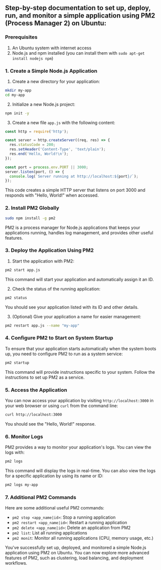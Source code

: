 ## Step-by-step documentation to set up, deploy, run, and monitor a simple application using PM2 (Process Manager 2) on Ubuntu:

### Prerequisites

1. An Ubuntu system with internet access
2. Node.js and npm installed (you can install them with `sudo apt-get install nodejs npm`)

### 1. Create a Simple Node.js Application

1. Create a new directory for your application:
```bash
mkdir my-app
cd my-app
```
2. Initialize a new Node.js project:
```bash
npm init -y
```
3. Create a new file `app.js` with the following content:
```javascript
const http = require('http');

const server = http.createServer((req, res) => {
  res.statusCode = 200;
  res.setHeader('Content-Type', 'text/plain');
  res.end('Hello, World!\n');
});

const port = process.env.PORT || 3000;
server.listen(port, () => {
  console.log(`Server running at http://localhost:${port}/`);
});
```
This code creates a simple HTTP server that listens on port 3000 and responds with "Hello, World!" when accessed.

### 2. Install PM2 Globally
```bash
sudo npm install -g pm2
```
PM2 is a process manager for Node.js applications that keeps your applications running, handles log management, and provides other useful features.

### 3. Deploy the Application Using PM2

1. Start the application with PM2:
```bash
pm2 start app.js
```
This command will start your application and automatically assign it an ID.

2. Check the status of the running application:
```bash
pm2 status
```
You should see your application listed with its ID and other details.

3. (Optional) Give your application a name for easier management:
```bash
pm2 restart app.js --name "my-app"
```

### 4. Configure PM2 to Start on System Startup
To ensure that your application starts automatically when the system boots up, you need to configure PM2 to run as a system service:
```bash
pm2 startup
```
This command will provide instructions specific to your system. Follow the instructions to set up PM2 as a service.

### 5. Access the Application
You can now access your application by visiting `http://localhost:3000` in your web browser or using `curl` from the command line:
```bash
curl http://localhost:3000
```
You should see the "Hello, World!" response.

### 6. Monitor Logs
PM2 provides a way to monitor your application's logs. You can view the logs with:
```bash
pm2 logs
```
This command will display the logs in real-time. You can also view the logs for a specific application by using its name or ID:
```bash
pm2 logs my-app
```

### 7. Additional PM2 Commands
Here are some additional useful PM2 commands:

- `pm2 stop <app_name|id>`: Stop a running application
- `pm2 restart <app_name|id>`: Restart a running application
- `pm2 delete <app_name|id>`: Delete an application from PM2
- `pm2 list`: List all running applications
- `pm2 monit`: Monitor all running applications (CPU, memory usage, etc.)

You've successfully set up, deployed, and monitored a simple Node.js application using PM2 on Ubuntu. You can now explore more advanced features of PM2, such as clustering, load balancing, and deployment workflows.
